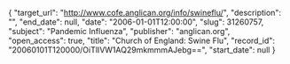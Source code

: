{
  "target_url": "http://www.cofe.anglican.org/info/swineflu/", 
  "description": "", 
  "end_date": null, 
  "date": "2006-01-01T12:00:00", 
  "slug": 31260757, 
  "subject": "Pandemic Influenza", 
  "publisher": "anglican.org", 
  "open_access": true, 
  "title": "Church of England: Swine Flu", 
  "record_id": "20060101T120000/OiTlIVW1AQ29mkmmmAJebg==", 
  "start_date": null
}

